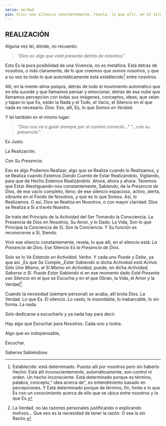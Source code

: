 ```yaml
---
serie: verdad
pie: Vivir ese silencio constantemente, revela, lo que allí, en el silencio está
---
```


## REALIZACIÓN

Alguna vez leí, dónde, no recuerdo:

>"_Dios es algo que está presente detrás de nosotros"_

Esto Es la pura posibilidad de una Vivencia, no es metáfora. Está detrás de nosotros, o más claramente, de lo que creemos que somos nosotros, y que a su vez es todo lo que automáticamente está establecido[^1] entre nosotros.

Allí, en la mente-alma-psiquis, detrás de todo el movimiento automático que en ella sucede y que llamamos pensar y emocionar, detrás de esa nube que llamamos percepción con todas sus imágenes, conceptos, ideas, que velan y tapan lo que Es, están la Nada y el Todo, el Vacío, el Silencio en el que nada es necesario. _Dios_. Eso, allí, Es, lo que _Somos en Verdad_.

Y leí también en el mismo lugar:

>"_Dios nos va a guiar siempre por el camino correcto…" "…con su presencia."_

Es Justo.

La Realización.

_Con Su Presencia_.

Eso es algo Podemos Realizar, algo que se Realiza cuando lo Realizamos, y se Realiza cuando _Estamos Dando Cuenta_ de Estar Realizándolo, Vigilando, para que de Hecho Estemos Realizándolo. Ahora, ahora y ahora. Tenemos que Estar Atestiguando-nos constantemente, Sabiendo, de la _Presencia de Dios_, de ese vacío completo, lleno; de ese silencio espacioso, activo, alerta, vibrante en el Fondo de Nosotros, y que es lo que Somos. Así, lo Realizamos. O así, Dios se Realiza en Nosotros, o con mayor claridad: Dios se Realiza a Sí a través Nuestro.

Se trata del Principio de la Actividad del Ser Tomando la Consciencia.
La Presencia de Dios en Nosotros, Su Amor, y lo Dado: La Vida, Son lo que Principia la Conciencia de Sí. Son la Conciencia. Y Su función es reconocerse a Sí, Siendo.

Vivir ese silencio constantemente, revela, lo que allí, en el silencio está: _La Presencia de Dios_. Ese Silencio _Es la Presencia de Dios_.

Solo se lo _Ve Estando en Actividad_. _Verbo._ Y cada uno _Puede y Debe_, ya que así _Es que Se Cumple,__Estar Sabiendo_ si dicha _Actividad está Activa_. Sólo _Uno Mismo_, el _Sí Mismo en Actividad_, puede, en dicha _Actividad, Saberse a Sí_. _Puede Estar Sabiendo_ si en ese momento dado _Está Presente ese Silencio_ en el que se Escucha y en el que Obran, la Vida, el Amor y la Verdad[^2].

Cuando la necesidad (siempre personal) se acaba, allí brota Dios. La Verdad. Lo que Es. El silencio. Lo vasto, lo insondable, lo inabarcable, lo sin forma. La nada.

Solo dedicarse a escucharlo y ya nada hay para decir.

Hay algo que Escuchar para Nosotros. Cada uno y todos.

Algo que es indispensable,

Escuchar.

Saberse Sabiéndose.

[^1]: Establecido: está determinado. Puesto allí por nosotros pero sin haberlo Hecho: Está allí inconscientemente, automáticamente, son control ni orden. Un hecho inconsciente. Está determinado porque es término, palabra, concepto," idea acerca de", es entendimiento basado en percepciones. Y Está determinado porque da término, fin, limite a lo que Es con un conocimiento acerca de ello que se ubica entre nosotros y lo que Es.

[^2]: La Verdad, no las razones personales justificando o explicando motivos… Que eso es la necesidad de tener la razón. O sea la sin Razón.
